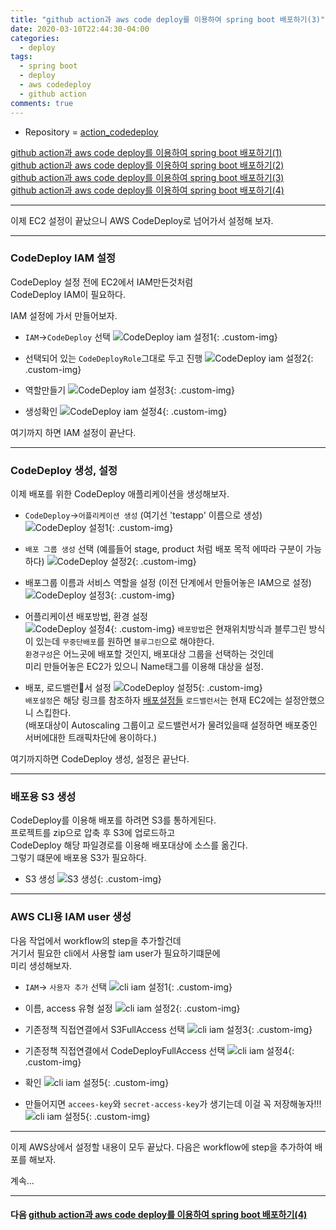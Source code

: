 ```yaml
---
title: "github action과 aws code deploy를 이용하여 spring boot 배포하기(3)"
date: 2020-03-10T22:44:30-04:00
categories:
  - deploy
tags:
  - spring boot
  - deploy
  - aws codedeploy
  - github action
comments: true
---
```


* Repository = [action_codedeploy](https://github.com/isntyet/action_codedeploy)

[github action과 aws code deploy를 이용하여 spring boot 배포하기(1)](https://isntyet.github.io/deploy/github-action%EA%B3%BC-aws-code-deploy%EB%A5%BC-%EC%9D%B4%EC%9A%A9%ED%95%98%EC%97%AC-spring-boot-%EB%B0%B0%ED%8F%AC%ED%95%98%EA%B8%B0(1))    
[github action과 aws code deploy를 이용하여 spring boot 배포하기(2)](https://isntyet.github.io/deploy/github-action%EA%B3%BC-aws-code-deploy%EB%A5%BC-%EC%9D%B4%EC%9A%A9%ED%95%98%EC%97%AC-spring-boot-%EB%B0%B0%ED%8F%AC%ED%95%98%EA%B8%B0(2))  
[github action과 aws code deploy를 이용하여 spring boot 배포하기(3)](https://isntyet.github.io/deploy/github-action%EA%B3%BC-aws-code-deploy%EB%A5%BC-%EC%9D%B4%EC%9A%A9%ED%95%98%EC%97%AC-spring-boot-%EB%B0%B0%ED%8F%AC%ED%95%98%EA%B8%B0(3))  
[github action과 aws code deploy를 이용하여 spring boot 배포하기(4)](https://isntyet.github.io/deploy/github-action%EA%B3%BC-aws-code-deploy%EB%A5%BC-%EC%9D%B4%EC%9A%A9%ED%95%98%EC%97%AC-spring-boot-%EB%B0%B0%ED%8F%AC%ED%95%98%EA%B8%B0(4))  

-----

이제 EC2 설정이 끝났으니 AWS CodeDeploy로 넘어가서 설정해 보자.

-----

### CodeDeploy IAM 설정  

CodeDeploy 설정 전에 EC2에서 IAM만든것처럼  
CodeDeploy IAM이 필요하다.

IAM 설정에 가서 만들어보자.

  * `IAM`->`CodeDeploy` 선택
   ![CodeDeploy iam 설정1](https://drive.google.com/uc?id=1X7TnNVClic7wI2bU9YmcuGo3n2_BJ82H){: .custom-img}  

  * 선택되어 있는 `CodeDeployRole`그대로 두고 진행
   ![CodeDeploy iam 설정2](https://drive.google.com/uc?id=163rQxde67l-gLznDXNbgFO4pmq4Kh-lg){: .custom-img}  

  * 역할만들기
   ![CodeDeploy iam 설정3](https://drive.google.com/uc?id=1wavUQv8Ca9p6NLDpjBZbpTbhYRzj_VdK){: .custom-img}  

  * 생성확인
   ![CodeDeploy iam 설정4](https://drive.google.com/uc?id=1bk7Rz2S7Lo9D3MnYIqCRrZ8fnzCgC9GC){: .custom-img}  

여기까지 하면 IAM 설정이 끝난다.

-----

### CodeDeploy 생성, 설정  

이제 배포를 위한 CodeDeploy 애플리케이션을 생성해보자.


* `CodeDeploy`->`어플리케이션 생성` (여기선 'testapp' 이름으로 생성)
 ![CodeDeploy 설정1](https://drive.google.com/uc?id=13N9FjbqTOO8IEsvndKCY1chvkSjjXI8O){: .custom-img}  

* `배포 그룹 생성` 선택 (예를들어 stage, product 처럼 배포 목적 에따라 구분이 가능하다)
 ![CodeDeploy 설정2](https://drive.google.com/uc?id=1fNg7cIyrE4KgQAxbxolJB3x9B2QFPU5D){: .custom-img}  

* 배포그룹 이름과 서비스 역할을 설정 (이전 단계에서 만들어놓은 IAM으로 설정)
 ![CodeDeploy 설정3](https://drive.google.com/uc?id=1O976Zx13kHUDFQuKtEgG0J8SuUSrJjFM){: .custom-img}  

* 어플리케이션 배포방법, 환경 설정  
 ![CodeDeploy 설정4](https://drive.google.com/uc?id=1Mc2-gj76MAUCvBeKLbmeKYe6cD0D-Gpe){: .custom-img}
`배포방법`은 현재위치방식과 블루그린 방식이 있는데 `무중단배포`를 원하면 `블루그린`으로 해야한다.  
`환경구성`은 어느곳에 배포할 것인지, 배포대상 그룹을 선택하는 것인데  
미리 만들어놓은 EC2가 있으니 Name태그를 이용해 대상을 설정.  

* 배포, 로드밸런서 설정
 ![CodeDeploy 설정5](https://drive.google.com/uc?id=1zJKgfanYvwhtmVabEvPOpe-3C5IZ6uTl){: .custom-img}  
 `배포설정`은 해당 링크를 참조하자 [배포설정들](https://docs.aws.amazon.com/ko_kr/codedeploy/latest/userguide/deployment-configurations.html)
 `로드밸런서`는 현재 EC2에는 설정안했으니 스킵한다.  
 (배포대상이 Autoscaling 그룹이고 로드밸런서가 물려있을때 설정하면
   배포중인 서버에대한 트래픽차단에 용이하다.)  


여기까지하면 CodeDeploy 생성, 설정은 끝난다.

-----

### 배포용 S3 생성  

CodeDeploy를 이용해 배포를 하려면 S3를 통하게된다.  
프로젝트를 zip으로 압축 후 S3에 업로드하고  
CodeDeploy 해당 파일경로를 이용해 배포대상에 소스를 옮긴다.  
그렇기 떄문에 배포용 S3가 필요하다.

* S3 생성
 ![S3 생성](https://drive.google.com/uc?id=1E2CqYb3R4w1-EnH_i07oPrFs54C7XBSl){: .custom-img}  

-----

### AWS CLI용 IAM user 생성  

다음 작업에서 workflow의 step을 추가할건데  
거기서 필요한 cli에서 사용할 iam user가 필요하기떄문에  
미리 생성해보자.

* `IAM`-> `사용자 추가` 선택
 ![cli iam 설정1](https://drive.google.com/uc?id=1K7jfBbCccWu0gYh3gn_7ta4FJh4fRXKv){: .custom-img}  

* 이름, access 유형 설정
 ![cli iam 설정2](https://drive.google.com/uc?id=1rSoVQHe2p78IpIpPCHJBEfjvOUuO81bv){: .custom-img}  

* 기존정책 직접연결에서 S3FullAccess 선택
 ![cli iam 설정3](https://drive.google.com/uc?id=1wK2dIH1zpGtLD7csI2huM2XRcaU0UhWR){: .custom-img}  

* 기존정책 직접연결에서 CodeDeployFullAccess 선택
 ![cli iam 설정4](https://drive.google.com/uc?id=1Rd9_6f8u2Uo4Jj2n_q42j0aDKtd5y7U-){: .custom-img}  

* 확인
 ![cli iam 설정5](https://drive.google.com/uc?id=1noSElOp-XRL95rO9pLtBmMsSXtsihfIV){: .custom-img}  

 * 만들어지면 `accees-key`와 `secret-access-key`가 생기는데 이걸 꼭 저장해놓자!!!
  ![cli iam 설정5](https://drive.google.com/uc?id=10kxHllF9fiW4ea3TJnQGa3Eh39XxwhUM){: .custom-img}   



-----

이제 AWS상에서 설정할 내용이 모두 끝났다.
다음은 workflow에 step을 추가하여 배포를 해보자.


계속...

-----
#### 다음 [github action과 aws code deploy를 이용하여 spring boot 배포하기(4)](https://isntyet.github.io/deploy/github-action%EA%B3%BC-aws-code-deploy%EB%A5%BC-%EC%9D%B4%EC%9A%A9%ED%95%98%EC%97%AC-spring-boot-%EB%B0%B0%ED%8F%AC%ED%95%98%EA%B8%B0(4))

